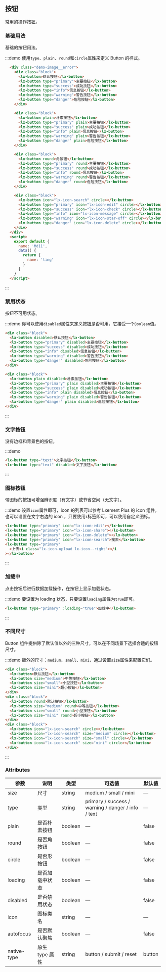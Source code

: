 ## 按钮

常用的操作按钮。

### 基础用法

基础的按钮用法。

:::demo 使用`type`、`plain`、`round`和`circle`属性来定义 Button 的样式。
```html
  <div class="demo-image__error">
    <div class="block">
      <lx-button>默认按钮</lx-button>
      <lx-button type="primary">主要按钮</lx-button>
      <lx-button type="success">成功按钮</lx-button>
      <lx-button type="info">信息按钮</lx-button>
      <lx-button type="warning">警告按钮</lx-button>
      <lx-button type="danger">危险按钮</lx-button>
    </div>

    <div class="block">
      <lx-button plain>朴素按钮</lx-button>
      <lx-button type="primary" plain>主要按钮</lx-button>
      <lx-button type="success" plain>成功按钮</lx-button>
      <lx-button type="info" plain>信息按钮</lx-button>
      <lx-button type="warning" plain>警告按钮</lx-button>
      <lx-button type="danger" plain>危险按钮</lx-button>
    </div>

    <div class="block">
      <lx-button round>角按钮</lx-button>
      <lx-button type="primary" round>主要按钮</lx-button>
      <lx-button type="success" round>成功按钮</lx-button>
      <lx-button type="info" round>信息按钮</lx-button>
      <lx-button type="warning" round>警告按钮</lx-button>
      <lx-button type="danger" round>危险按钮</lx-button>
    </div>

    <div class="block">
      <lx-button icon="lx-icon-search" circle></lx-button>
      <lx-button type="primary" icon="lx-icon-edit" circle></lx-button>
      <lx-button type="success" icon="lx-icon-check" circle></lx-button>
      <lx-button type="info" icon="lx-icon-message" circle></lx-button>
      <lx-button type="warning" icon="lx-icon-star-off" circle></lx-button>
      <lx-button type="danger" icon="lx-icon-delete" circle></lx-button>
    </div>
  </div>
  <script>
    export default {
      name: 'Md11',
      data() {
        return {
          name: 'ling'
        }
      }
    }
  </script>
```
:::

### 禁用状态

按钮不可用状态。

:::demo 你可以使用`disabled`属性来定义按钮是否可用，它接受一个`Boolean`值。

```html
<div class="block">
  <lx-button disabled>默认按钮</lx-button>
  <lx-button type="primary" disabled>主要按钮</lx-button>
  <lx-button type="success" disabled>成功按钮</lx-button>
  <lx-button type="info" disabled>信息按钮</lx-button>
  <lx-button type="warning" disabled>警告按钮</lx-button>
  <lx-button type="danger" disabled>危险按钮</lx-button>
</div>

<div class="block">
  <lx-button plain disabled>朴素按钮</lx-button>
  <lx-button type="primary" plain disabled>主要按钮</lx-button>
  <lx-button type="success" plain disabled>成功按钮</lx-button>
  <lx-button type="info" plain disabled>信息按钮</lx-button>
  <lx-button type="warning" plain disabled>警告按钮</lx-button>
  <lx-button type="danger" plain disabled>危险按钮</lx-button>
</div>
```

:::

### 文字按钮

没有边框和背景色的按钮。

:::demo

```html
<lx-button type="text">文字按钮</lx-button>
<lx-button type="text" disabled>文字按钮</lx-button>
```

:::

### 图标按钮

带图标的按钮可增强辨识度（有文字）或节省空间（无文字）。

:::demo 设置`icon`属性即可，icon 的列表可以参考 Lxement Plus 的 icon 组件，也可以设置在文字右边的 icon ，只要使用`i`标签即可，可以使用自定义图标。

```html
<lx-button type="primary" icon="lx-icon-edit"></lx-button>
<lx-button type="primary" icon="lx-icon-share"></lx-button>
<lx-button type="primary" icon="lx-icon-delete"></lx-button>
<lx-button type="primary" icon="lx-icon-search">搜索</lx-button>
<lx-button type="primary"
  >上传<i class="lx-icon-upload lx-icon--right"></i
></lx-button>
```

:::

### 加载中

点击按钮后进行数据加载操作，在按钮上显示加载状态。

:::demo 要设置为 loading 状态，只要设置`loading`属性为`true`即可。

```html
<lx-button type="primary" :loading="true">加载中</lx-button>
```

:::

### 不同尺寸

Button 组件提供除了默认值以外的三种尺寸，可以在不同场景下选择合适的按钮尺寸。

:::demo 额外的尺寸：`medium`、`small`、`mini`，通过设置`size`属性来配置它们。

```html
<div class="block">
  <lx-button>默认按钮</lx-button>
  <lx-button size="medium">中等按钮</lx-button>
  <lx-button size="small">小型按钮</lx-button>
  <lx-button size="mini">超小按钮</lx-button>
</div>
<div class="block">
  <lx-button round>默认按钮</lx-button>
  <lx-button size="medium" round>中等按钮</lx-button>
  <lx-button size="small" round>小型按钮</lx-button>
  <lx-button size="mini" round>超小按钮</lx-button>
</div>
<div class="block">
  <lx-button icon="lx-icon-search" circle></lx-button>
  <lx-button icon="lx-icon-search" size="medium" circle></lx-button>
  <lx-button icon="lx-icon-search" size="small" circle></lx-button>
  <lx-button icon="lx-icon-search" size="mini" circle></lx-button>
</div>
```

:::

### Attributes

| 参数        | 说明           | 类型    | 可选值                                             | 默认值 |
| ----------- | -------------- | ------- | -------------------------------------------------- | ------ |
| size        | 尺寸           | string  | medium / small / mini                              | —      |
| type        | 类型           | string  | primary / success / warning / danger / info / text | —      |
| plain       | 是否朴素按钮   | boolean | —                                                  | false  |
| round       | 是否角按钮   | boolean | —                                                  | false  |
| circle      | 是否形按钮   | boolean | —                                                  | false  |
| loading     | 是否加载中状态 | boolean | —                                                  | false  |
| disabled    | 是否禁用状态   | boolean | —                                                  | false  |
| icon        | 图标类名       | string  | —                                                  | —      |
| autofocus   | 是否默认聚焦   | boolean | —                                                  | false  |
| native-type | 原生 type 属性 | string  | button / submit / reset                            | button |